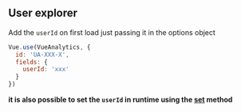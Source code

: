 ## User explorer

Add the `userId` on first load just passing it in the options object

```js
Vue.use(VueAnalytics, {
  id: 'UA-XXX-X',
  fields: {
    userId: 'xxx'
  }
})
```

**it is also possible to set the **`userId`** in runtime using the **[**set**](/set.md)** method**
